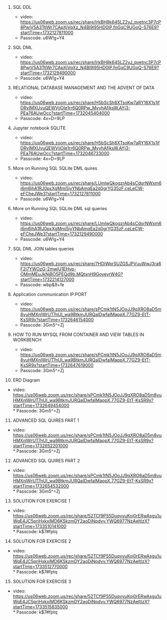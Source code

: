 1. SQL DDL  
   * video: https://us06web.zoom.us/rec/share/IrkBH8k645LZ2yJ_qvetnc3P7cP8PwiV5A3TtlWr7CApXjVqXz_N4Bl9l95HD0lP.fnGqC9UGoQ-S76E9?startTime=1732127811000  
    * Passcode: u6W!g+Y4   
2. SQL DML  
   * video:  https://us06web.zoom.us/rec/share/IrkBH8k645LZ2yJ_qvetnc3P7cP8PwiV5A3TtlWr7CApXjVqXz_N4Bl9l95HD0lP.fnGqC9UGoQ-S76E9?startTime=1732129490000  
    * Passcode:  u6W!g+Y4  
3. RELATIONAL DATABASE MANAGEMENT AND THE ADVENT OF DATA  
   * video:  https://us06web.zoom.us/rec/share/H5bScSh6XTsoKw7aRY16X1s1jfDRvIMXUvuQEWVjjOIe1rr6Q0RPw_MvyhAfjksW.AYj3-PEa76AUwOcc?startTime=1732045404000  
    * Passcode:  4x=D=9LP  

4. Jupyter notebook SQLITE    
   * video:  https://us06web.zoom.us/rec/share/H5bScSh6XTsoKw7aRY16X1s1jfDRvIMXUvuQEWVjjOIe1rr6Q0RPw_MvyhAfjksW.AYj3-PEa76AUwOcc?startTime=1732046733000     
    * Passcode:  4x=D=9LP  

5. More on Running SQL SQLite  DML quires  
   * video:  https://us06web.zoom.us/rec/share/LUmlwQkogzrAb4sCdorNWxm6i6m6jhA1RJ0pxXgMmi5jyYNbAmqEa2q0grYG35zF.ceLeCW-eFCheJWe3?startTime=1732127811000  
    * Passcode:   u6W!g+Y4  

6. More on Running SQL SQLite  DML sql queries  
   * video:   https://us06web.zoom.us/rec/share/LUmlwQkogzrAb4sCdorNWxm6i6m6jhA1RJ0pxXgMmi5jyYNbAmqEa2q0grYG35zF.ceLeCW-eFCheJWe3?startTime=1732129490000  
    * Passcode:   u6W!g+Y4  

7. SQL DML JOIN tables queries   
   * video:  https://us06web.zoom.us/rec/share/7HDiWprSUZGSJPVuuWwJ3ra6F2j7YWOzG-2mwjU1EHvp-OMmMEuJkNjBO5PEQd9b.MQtxnH9GoyeyrW4G?startTime=1732214127000  
    * Passcode:  wbp&9+fe  

8. Application communication IP:PORT  
   * video:  https://us06web.zoom.us/rec/share/sPCmk1tN5JOoJJ9qXRO8aD5m8vuHMXnlWrUT7nUI_wa9BtkmJURQaIDwfaIMappX.77GZ9-EtT-KsSR9x?startTime=1732646154000  
    * Passcode: 3Gm5^=Zj  

9. HOW TO RUN MYSQL FROM CONTAINER AND VIEW TABLES IN WORKBENCH    
   * video:  https://us06web.zoom.us/rec/share/sPCmk1tN5JOoJJ9qXRO8aD5m8vuHMXnlWrUT7nUI_wa9BtkmJURQaIDwfaIMappX.77GZ9-EtT-KsSR9x?startTime=1732647619000    
    * Passcode:  3Gm5^=Zj    

10. ERD Diagram
   * video:  https://us06web.zoom.us/rec/share/sPCmk1tN5JOoJJ9qXRO8aD5m8vuHMXnlWrUT7nUI_wa9BtkmJURQaIDwfaIMappX.77GZ9-EtT-KsSR9x?startTime=1732649454000  
    * Passcode: 3Gm5^=Zj  

11. ADVANCED SQL QUIRES PART 1  
   * video:  https://us06web.zoom.us/rec/share/sPCmk1tN5JOoJJ9qXRO8aD5m8vuHMXnlWrUT7nUI_wa9BtkmJURQaIDwfaIMappX.77GZ9-EtT-KsSR9x?startTime=1732652201000  
    * Passcode: 3Gm5^=Zj  

12. ADVANCED SQL QUIRES PART 2    
   * video: https://us06web.zoom.us/rec/share/sPCmk1tN5JOoJJ9qXRO8aD5m8vuHMXnlWrUT7nUI_wa9BtkmJURQaIDwfaIMappX.77GZ9-EtT-KsSR9x?startTime=1732654532000    
    * Passcode: 3Gm5^=Zj 

13. SOLUTION FOR EXERCISE 1   
   * video: https://us06web.zoom.us/rec/share/52TCf9P55DuqvvuKoj0rERwAsgu1uWqE4JC5priHxkxiMD6KSkzmDY2aoDiNpdvv.YWQ6977NzAeItlzX?startTime=1733510141000  
    * Passcode:  k$7#fptq

14. SOLUTION FOR EXERCISE 2    
   * video: https://us06web.zoom.us/rec/share/52TCf9P55DuqvvuKoj0rERwAsgu1uWqE4JC5priHxkxiMD6KSkzmDY2aoDiNpdvv.YWQ6977NzAeItlzX?startTime=1733512770000  
    * Passcode:  k$7#fptq   
  
15. SOLUTION FOR EXERCISE 3   
   * video: https://us06web.zoom.us/rec/share/52TCf9P55DuqvvuKoj0rERwAsgu1uWqE4JC5priHxkxiMD6KSkzmDY2aoDiNpdvv.YWQ6977NzAeItlzX?startTime=1733515835000  
    * Passcode:  k$7#fptq  